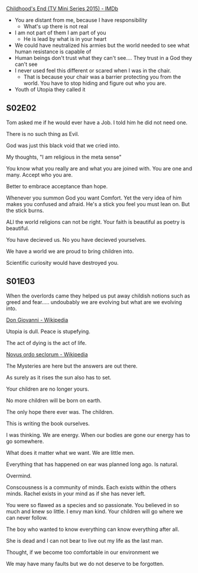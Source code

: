 [Childhood's End (TV Mini Series 2015) - IMDb](https://www.imdb.com/title/tt4146128/)

* You are distant from me, because I have responsibility
  * What's up there is not real
* I am not part of them I am part of you
  * He is lead by what is in your heart
* We could have neutralized his armies but the world needed to see what human resistance is capable of
* Human beings don't trust what they can't see.... They trust in a God they can't see
* I never used feel this different or scared when I was in the chair.
  * That is because your chair was a barrier protecting you from the world. You have to stop hiding and figure out who you are.
* Youth of Utopia they called it

## S02E02

Tom asked me if he would ever have a Job. I told him he did not need one.

There is no such thing as Evil.

God was just this black void that we cried into.

My thoughts, "I am religious in the meta sense"

You know what you really are and what you are joined with.
You are one and many.
Accept who you are.

Better to embrace acceptance than hope.

Whenever you summon God you want Comfort. Yet the very idea of him makes you confused and afraid. He's a stick you feel you must lean on. But the stick burns.

ALl the world religions can not be right. Your faith is beautiful as poetry is beautiful.

You have decieved us. No you have decieved yourselves.

We have a world we are proud to bring children into.

Scientific curiosity would have destroyed you.

## S01E03

When the overlords came they helped us put away childish notions such as greed and fear..... undoubably we are evolving but what are we evolving into.

[Don Giovanni - Wikipedia](https://en.wikipedia.org/wiki/Don_Giovanni)

Utopia is dull. Peace is stupefying.

The act of dying is the act of life.

[Novus ordo seclorum - Wikipedia](https://en.wikipedia.org/wiki/Novus_ordo_seclorum)

The Mysteries are here but the answers are out there.

As surely as it rises the sun also has to set.

Your children are no longer yours.

No more children will be born on earth.

The only hope there ever was. The children.

This is writing the book ourselves.

I was thinking. We are energy. When our bodies are gone our energy has to go somewhere.

What does it matter what we want. We are little men.

Everything that has happened on ear was planned long ago. Is natural.

Overmind.

Conscousness is a community of minds. Each exists within the others minds. Rachel exists in your mind as if she has never left.

You were so flawed as a species and so passionate. You believed in so much and knew so little. I envy man kind. Your children will go where we can never follow.

The boy who wanted to know everything can know everything after all.

She is dead and I can not bear to live out my life as the last man.

Thought, if we become too comfortable in our environment we

We may have many faults but we do not deserve to be forgotten.
